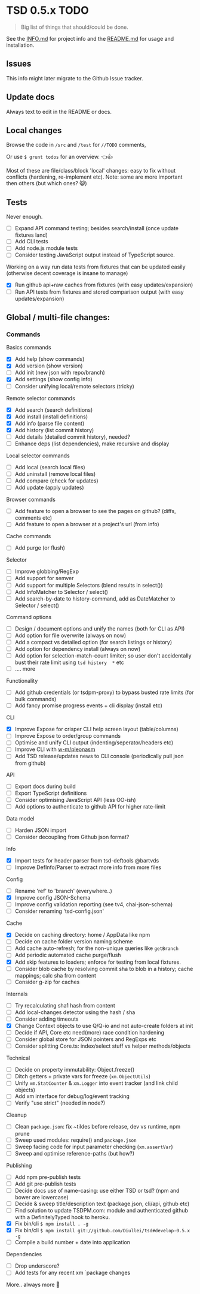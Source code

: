 # TSD 0.5.x TODO

> Big list of things that should/could be done.

See the [INFO.md](INFO.md) for project info and the [README.md](../README.md) for usage and installation.

## Issues

This info might later migrate to the Github Issue tracker.

## Update docs

Always text to edit in the README or docs.

## Local changes

Browse the code in `/src` and `/test` for `//TODO` comments,

Or use `$ grunt todos` for an overview. :point_left::+1:

Most of these are file/class/block 'local' changes: easy to fix without conflicts (hardening, re-implement etc). Note: some are more important then others (but which ones? :smiley_cat:)

## Tests

Never enough.

* [ ] Expand API command testing; besides search/install (once update fixtures land)
* [ ] Add CLI tests
* [ ] Add node.js module tests
* [ ] Consider testing JavaScript output instead of TypeScript source.

Working on a way run data tests from fixtures that can be updated easily (otherwise decent coverage is insane to manage) 

* [x] Run github api+raw caches from fixtures (with easy updates/expansion)
* [ ] Run API tests from fixtures and stored comparison output (with easy updates/expansion)

## Global / multi-file changes:

### Commands

Basics commands

* [x] Add help (show commands) 
* [x] Add version (show version)
* [ ] Add init (new json with repo/branch)
* [x] Add settings (show config info)
* [ ] Consider unifying local/remote selectors (tricky)

Remote selector commands

* [x] Add search (search definitions)
* [x] Add install (install definitions)
* [x] Add info (parse file content)
* [x] Add history (list commit history)
* [ ] Add details (detailed commit history), needed?
* [ ] Enhance deps (list dependencies), make recursive and display

Local selector commands

* [ ] Add local (search local files)
* [ ] Add uninstall (remove local files)
* [ ] Add compare (check for updates)
* [ ] Add update (apply updates)

Browser commands

* [ ] Add feature to open a browser to see the pages on github? (diffs, comments etc)
* [ ] Add feature to open a browser at a project's url (from info)

Cache commands

* [ ] Add purge (or flush)

Selector

* [ ] Improve globbing/RegExp
* [ ] Add support for semver
* [ ] Add support for multiple Selectors (blend results in select())
* [ ] Add InfoMatcher to Selector / select()
* [ ] Add search-by-date to history-command, add as DateMatcher to Selector / select()

Command options

* [ ] Design / document options and unify the names (both for CLI as API)
* [ ] Add option for file overwrite (always on now)
* [ ] Add a compact vs detailed option (for search listings or history)
* [ ] Add option for dependency install (always on now)
* [ ] Add option for selection-match-count limiter; so user don't accidentally bust their rate limit using `tsd history  *` etc
* [ ] .... more

Functionality

* [ ] Add github credentials (or tsdpm-proxy) to bypass busted rate limits (for bulk commands)
* [ ] Add fancy promise progress events + cli display (install etc)

CLI

* [x] Improve Expose for crisper CLI help screen layout (table/columns)
* [ ] Improve Expose to order/group commands
* [ ] Optimise and unify CLI output (indenting/seperator/headers etc) 
* [ ] Improve CLI with [w-m/pleonasm](http://w-m.github.io/pleonasm/)
* [ ] Add TSD release/updates news to CLI console (periodically pull json from github)

API

* [ ] Export docs during build
* [ ] Export TypeScript definitions
* [ ] Consider optimising JavaScript API (less OO-ish)
* [ ] Add options to authenticate to github API for higher rate-limit

Data model

* [ ] Harden JSON import
* [ ] Consider decoupling from Github json format?

Info

* [x] Import tests for header parser from tsd-deftools @bartvds
* [ ] Improve DefInfo/Parser to extract more info from more files

Config

* [ ] Rename 'ref' to 'branch' (everywhere..)
* [x] Improve config JSON-Schema
* [ ] Improve config validation reporting (see tv4, chai-json-schema)
* [ ] Consider renaming 'tsd-config.json'

Cache

* [x] Decide on caching directory: home / AppData like npm
* [ ] Decide on cache folder version naming scheme
* [ ] Add cache auto-refresh; for the non-unique queries like `getBranch`
* [ ] Add periodic automated cache purge/flush
* [x] Add skip features to loaders; enforce for testing from local fixtures. 
* [ ] Consider blob cache by resolving commit sha to blob in a history; cache mappings; calc sha from content
* [ ] Consider g-zip for caches

Internals

* [ ] Try recalculating sha1 hash from content
* [ ] Add local-changes detector using the hash / sha
* [ ] Consider adding timeouts
* [x] Change Context objects to use Q/Q-io and not auto-create folders at init
* [ ] Decide if API, Core etc need(more) race condition hardening
* [ ] Consider global store for JSON pointers and RegExps etc
* [ ] Consider splitting Core.ts: index/select stuff vs helper methods/objects

Technical

* [ ] Decide on property immutability: Object.freeze()
* [ ] Ditch getters + private vars for freeze (`xm.ObjectUtils`)
* [ ] Unify `xm.StatCounter` & `xm.Logger` into event tracker (and link child objects)
* [ ] Add xm interface for debug/log/event tracking
* [ ] Verify "use strict" (needed in node?)

Cleanup

* [ ] Clean `package.json`: fix ~tildes before release, dev vs runtime, npm prune
* [ ] Sweep used modules: require() and `package.json`
* [ ] Sweep facing code for input parameter checking (`xm.assertVar`)
* [ ] Sweep and optimise reference-paths (but how?)

Publishing

* [ ] Add npm pre-publish tests
* [ ] Add git pre-publish tests
* [ ] Decide docs use of name-casing: use either TSD or tsd? (npm and bower are lowercase)
* [ ] Decide & sweep title/description text (package.json, cli/api, github etc)
* [ ] Find solution to update TSDPM.com: module and authenticated github with a DefinitelyTyped hook to heroku.
* [x] Fix bin/cli `$ npm install . -g` 
* [x] Fix bin/cli `$ npm install git://github.com/Diullei/tsd#develop-0.5.x -g`
* [ ] Compile a build number + date into application

Dependencies

* [ ] Drop underscore?
* [ ] Add tests for any recent xm `package changes

More.. always more :rocket:

